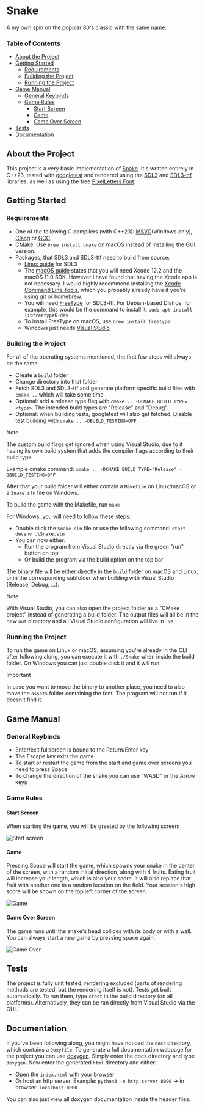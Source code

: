 # Snake

A my own spin on the popular 80's classic with the same name.

### Table of Contents

- [About the Project](#about-the-project) 
- [Getting Started](#getting-started)
    - [Requirements](#requirements)
    - [Building the Project](#building-the-project)
    - [Running the Project](#running-the-project)
- [Game Manual](#game-manual)
    - [General Keybinds](#general-keybinds)
    - [Game Rules](#game-rules)
        - [Start Screen](#start-screen)
        - [Game](#game)
        - [Game Over Screen](#game-over-screen)
- [Tests](#tests)
- [Documentation](#documentation)

## About the Project

This project is a very basic implementation of [Snake](https://en.wikipedia.org/wiki/Snake_(video_game_genre)). It's written entirely in C++23, tested with [googletest](https://github.com/google/googletest/tree/main) and rendered using the [SDL3](https://wiki.libsdl.org/SDL3/FrontPage)  and [SDL3-ttf](https://wiki.libsdl.org/SDL3_ttf/FrontPage) libraries, as well as using the free [PixelLetters Font](https://www.fontspace.com/pixelletters-font-f22954).

## Getting Started

### Requirements

- One of the following C compilers (with C++23): [MSVC](https://visualstudio.microsoft.com/vs/features/cplusplus/)(Windows only), [Clang](https://clang.llvm.org/) or [GCC](https://gcc.gnu.org/)
- [CMake](https://cmake.org/download/). Use `brew install cmake` on macOS instead of installing the GUI version.
- Packages, that SDL3 and SDL3-ttf need to build from source:
    - [Linux guide](https://github.com/libsdl-org/SDL/blob/main/docs/README-linux.md) for SDL3
    - The [macOS guide](https://github.com/libsdl-org/SDL/blob/main/docs/README-macos.md) states that you will need Xcode 12.2 and the macOS 11.0 SDK. However I have found that having the Xcode app is not necessary. I would highly recommend installing the [Xcode Command Line Tools](https://mac.install.guide/commandlinetools/), which you probably already have if you're using git or homebrew.
    - You will need [FreeType](https://freetype.org/download.html) for SDL3-ttf. For Debian-based Distros, for example, this would be the command to install it: `sudo apt install libfreetype6-dev`
    - To install FreeType on macOS, use `brew install freetype`
    - Windows just needs [Visual Studio](https://visualstudio.microsoft.com/downloads/) 

### Building the Project

For all of the operating systems mentioned, the first few steps will always be the same:

- Create a `build` folder
- Change directory into that folder
- Fetch SDL3 and SDL3-ttf and generate platform specific build files with `cmake ..` which will take some time
- Optional: add a release type flag with `cmake .. -DCMAKE_BUILD_TYPE=<type>`. The intended build types are "Release" and "Debug".
- Optional: when building tests, googletest will also get fetched. Disable test building with `cmake .. -DBUILD_TESTING=OFF`

> [!NOTE]
> The custom build flags get ignored when using Visual Studio, due to it having its own build system that adds the compiler flags according to their build type.

Example cmake command: `cmake .. -DCMAKE_BUILD_TYPE="Release" -DBUILD_TESTING=OFF`

After that your build folder will either contain a `Makefile` on Linux/macOS or a `Snake.sln` file on Windows.

To build the game with the Makefile, run `make`

For Windows, you will need to follow these steps:
- Double click the `Snake.sln` file or use the following command: `start devenv .\Snake.sln`
- You can now either:
    - Run the program from Visual Studio directly via the green "run" button on top
    - Or build the program via the build option on the top bar

The binary file will be either directly in the `build` folder on macOS and Linux, or in the corresponding subfolder when building with Visual Studio (Release, Debug, ...).

> [!NOTE]
> With Visual Studio, you can also open the project folder as a "CMake project" instead of generating a build folder. The output files will all be in the new `out` directory and all Visual Studio configuration will live in `.vs`

### Running the Project

To run the game on Linux or macOS, assuming you're already in the CLI after following along, you can execute it with `./Snake` when inside the build folder. On Windows you can just double click it and it will run.

> [!IMPORTANT]
> In case you want to move the binary to another place, you need to also move the `assets` folder containing the font. The program will not run if it doesn't find it.

## Game Manual

### General Keybinds 

- Enter/exit fullscreen is bound to the Return/Enter key
- The Escape key exits the game
- To start or restart the game from the start and game over screens you need to press Space
- To change the direction of the snake you can use "WASD" or the Arrow keys

### Game Rules

#### Start Screen

When starting the game, you will be greeted by the following screen:

![Start screen](images/start.png) 

#### Game

Pressing Space will start the game, which spawns your snake in the center of the screen, with a random initial direction, along with 4 fruits. Eating fruit will increase your length, which is also your score. It will also replace that fruit with another one in a random location on the field. Your session's high score will be shown on the top left corner of the screen.

![Game](images/game.png)

#### Game Over Screen

The game runs until the snake's head collides with its body or with a wall. You can always start a new game by pressing space again.

![Game Over](images/finish.png)

## Tests

The project is fully unit tested, rendering excluded (parts of rendering methods are tested, but the rendering itself is not). Tests get built automatically. To run them, type `ctest` in the build directory (on all platforms). Alternatively, they can be ran directly from Visual Studio via the GUI.

## Documentation

If you've been following along, you might have noticed the `docs` directory, which contains a `Doxyfile`. To generate a full documentation webpage for the project you can use [doxygen](https://doxygen.nl/). Simply enter the docs directory and type `doxygen`. Now enter the generated `html` directory and either:

- Open the `index.html` with your browser
- Or host an http server. Example: `python3 -m http.server 8000` &rarr; in browser: `localhost:8000`

You can also just view all doxygen documentation inside the header files.
